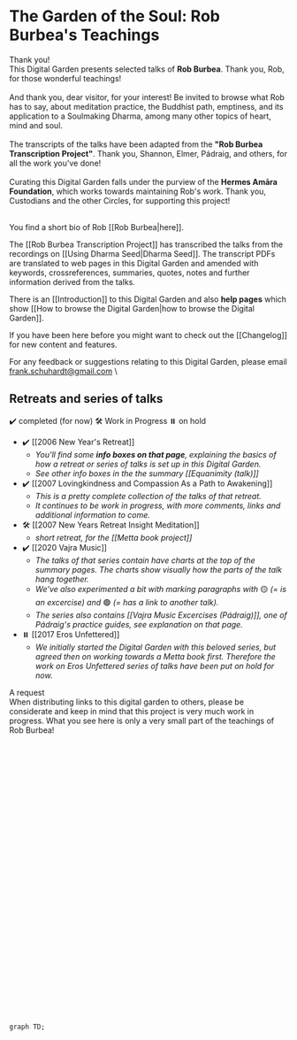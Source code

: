 # The Garden of the Soul: Rob Burbea's Teachings
<div class="admonition important"><div class="title">Thank you!</div><div class="content">
This Digital Garden presents selected talks of <b>Rob Burbea</b>. Thank you, Rob, for those wonderful teachings!<br/>
<br/>
And thank you, dear visitor, for your interest! Be invited to browse what Rob has to say, about meditation practice, the Buddhist path, emptiness, and its application to a Soulmaking Dharma, among many other topics of heart, mind and soul.<br/>
<br/>
The transcripts of the talks have been adapted from the <b>"Rob Burbea Transcription Project"</b>. Thank you, Shannon, Elmer, Pádraig, and others, for all the work you've done!<br/>
<br/>
Curating this Digital Garden falls under the purview of the <b>Hermes Amāra Foundation</b>, which works towards maintaining Rob's work. Thank you, Custodians and the other Circles, for supporting this project!<br/>
<br/>
</div></div>

You find a short bio of Rob [[Rob Burbea|here]].

The [[Rob Burbea Transcription Project]] has transcribed the talks from the recordings on [[Using Dharma Seed|Dharma Seed]]. The transcript PDFs are translated to web pages in this Digital Garden and amended with keywords, crossreferences, summaries, quotes, notes and further information derived from the talks.

There is an [[Introduction]] to this Digital Garden and also **help pages** which show [[How to browse the Digital Garden|how to browse the Digital Garden]].

If you have been here before you might want to check out the [[Changelog]] for new content and features.

For any feedback or suggestions relating to this Digital Garden, please email frank.schuhardt@gmail.com
\
	
## Retreats and series of talks
✔️ completed (for now)
🛠️ Work in Progress
⏸️ on hold

- ✔️ [[2006 New Year's Retreat]]
	- _You'll find some **info boxes on that page**, explaining the basics of how a retreat or series of talks is set up in this Digital Garden._
	- _See other info boxes in the the summary [[Equanimity (talk)]]_
- ✔️ [[2007 Lovingkindness and Compassion As a Path to Awakening]]
	- _This is a pretty complete collection of the talks of that retreat._
	- _It continues to be work in progress, with more comments, links and additional information to come._
- 🛠️ [[2007 New Years Retreat Insight Meditation]]
	- _short retreat, for the [[Metta book project]]_
- ✔️ [[2020 Vajra Music]] 
	- _The talks of that series contain have charts at the top of the summary pages. The charts show visually how the parts of the talk hang together._
	- _We've also experimented a bit with marking paragraphs with_ 🟡 _(= is an excercise) and_ 🟢 _(= has a link to another talk)._
	- _The series also contains [[Vajra Music Excercises (Pádraig)]], one of Pádraig's practice guides, see explanation on that page._
- ⏸️ [[2017 Eros Unfettered]] 
	- _We initially started the Digital Garden with this beloved series, but agreed then on working towards a Metta book first. Therefore the work on Eros Unfettered series of talks have been put on hold for now._

<div class="admonition important"><div class="title">A request</div><div class="content">
When distributing links to this digital garden to others, please be considerate and keep in mind that this project is very much work in progress. What you see here is only a very small part of the teachings of Rob Burbea!<br/>
<br/>
</div></div>

<br/>

<br/><br/><br/><br/><br/><br/><br/><br/><br/><br/><br/><br/><br/><br/><br/><br/><br/><br/><br/><br/><br/><br/><br/><br/><br/><br/><br/>

```mermaid
graph TD;
```
